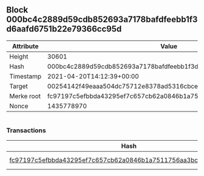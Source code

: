 ## Block 000bc4c2889d59cdb852693a7178bafdfeebb1f3d6aafd6751b22e79366cc95d

Attribute | Value
--- | ---
Height | 30601
Hash | 000bc4c2889d59cdb852693a7178bafdfeebb1f3d6aafd6751b22e79366cc95d
Timestamp | 2021-04-20T14:12:39+00:00
Target | 00254142f49eaaa504dc75712e8378ad5316cbcead634704b3734b6271167cc4
Merke root | fc97197c5efbbda43295ef7c657cb62a0846b1a7511756aa3bcd511161366a68
Nonce | 1435778970

```

```

### Transactions

Hash | Amount
--- | ---
[fc97197c5efbbda43295ef7c657cb62a0846b1a7511756aa3bcd511161366a68](fc97197c5efbbda43295ef7c657cb62a0846b1a7511756aa3bcd511161366a68.md) | 10.00000000 SKEPTI 
